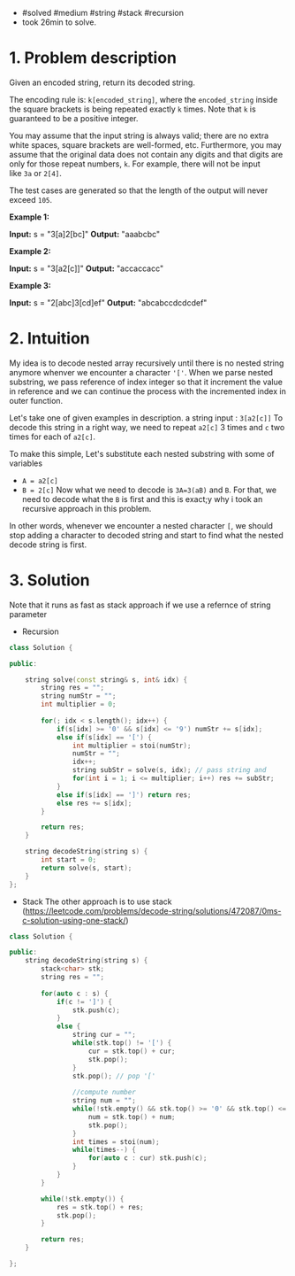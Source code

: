 
- #solved #medium #string #stack #recursion
- took 26min to solve.

# 1. Problem description

Given an encoded string, return its decoded string.

The encoding rule is: `k[encoded_string]`, where the `encoded_string` inside the square brackets is being repeated exactly `k` times. Note that `k` is guaranteed to be a positive integer.

You may assume that the input string is always valid; there are no extra white spaces, square brackets are well-formed, etc. Furthermore, you may assume that the original data does not contain any digits and that digits are only for those repeat numbers, `k`. For example, there will not be input like `3a` or `2[4]`.

The test cases are generated so that the length of the output will never exceed `105`.

**Example 1:**

**Input:** s = "3[a]2[bc]"
**Output:** "aaabcbc"

**Example 2:**

**Input:** s = "3[a2[c]]"
**Output:** "accaccacc"

**Example 3:**

**Input:** s = "2[abc]3[cd]ef"
**Output:** "abcabccdcdcdef"

# 2. Intuition

My idea is to decode nested array recursively until there is no nested string anymore whenver we encounter a character `'['`.
 When we parse nested substring, we pass reference of index integer so that it increment the value in reference and we can continue the process with the incremented index in outer function.

Let's take one of given examples in description.
a string input :  `3[a2[c]]`
To decode this string in a right way, we need to repeat `a2[c]` 3 times and `c`  two times for each of `a2[c]`.

To make this simple, Let's substitute each nested substring with some of variables
- `A = a2[c]`
- `B = 2[c]`
Now what we need to decode is `3A=3(aB)` and `B`.
For that, we need to decode what the `B` is first and this is exact;y why i took an recursive approach in this problem.

In other words, whenever we encounter a nested character `[`, we should stop adding a character to decoded string and start to find what the nested decode string is first.
# 3. Solution

Note that it runs as fast as stack approach if we use a refernce of string parameter
- Recursion
```cpp
class Solution {

public:

    string solve(const string& s, int& idx) {
        string res = "";
        string numStr = "";
        int multiplier = 0;
        
        for(; idx < s.length(); idx++) {
            if(s[idx] >= '0' && s[idx] <= '9') numStr += s[idx];
            else if(s[idx] == '[') {
                int multiplier = stoi(numStr);
                numStr = "";
                idx++;
                string subStr = solve(s, idx); // pass string and
                for(int i = 1; i <= multiplier; i++) res += subStr;
            }
            else if(s[idx] == ']') return res;
            else res += s[idx];
        }

        return res;
    }

    string decodeString(string s) {
        int start = 0;
        return solve(s, start);
    }
};
```

- Stack
The other approach is to use stack (https://leetcode.com/problems/decode-string/solutions/472087/0ms-c-solution-using-one-stack/)
```cpp
class Solution {

public:
    string decodeString(string s) {
        stack<char> stk;
        string res = "";
  
        for(auto c : s) {
            if(c != ']') {
                stk.push(c);
            }
            else {
                string cur = "";
                while(stk.top() != '[') {
                    cur = stk.top() + cur;
                    stk.pop();
                }
                stk.pop(); // pop '['
                
                //compute number
                string num = "";
                while(!stk.empty() && stk.top() >= '0' && stk.top() <= '9') {
                    num = stk.top() + num;
                    stk.pop();
                }
                int times = stoi(num);
                while(times--) {
                    for(auto c : cur) stk.push(c);
                }
            }
        }

        while(!stk.empty()) {
            res = stk.top() + res;
            stk.pop();
        }

        return res;
    }

};
```